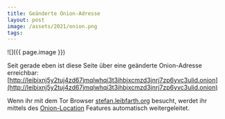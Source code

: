 ```yaml
---
title: Geänderte Onion-Adresse
layout: post 
image: /assets/2021/onion.png
tags: 
---
```

![]({{ page.image }})

Seit gerade eben ist diese Seite über eine geänderte Onion-Adresse erreichbar:
[http://leibixnj5y2tuj4zd67jmqlwhqi3t3ihbjxcmzd3jnrj7zp6yvc3ulid.onion](http://leibixnj5y2tuj4zd67jmqlwhqi3t3ihbjxcmzd3jnrj7zp6yvc3ulid.onion)

Wenn ihr mit dem Tor Browser [stefan.leibfarth.org](https://stefan.leibfarth.org) besucht, werdet ihr mittels des [Onion-Location](https://community.torproject.org/onion-services/advanced/onion-location/) Features automatisch weitergeleitet. 
